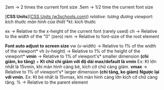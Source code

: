2em -> 2 times the current font size
.5em -> 1/2 time the current font size

[**CSS Units**]([CSS Units (w3schools.com)](https://www.w3schools.com/cssref/css_units.php))
*relative: tương đương*
*viewport: kích thước màn hình của thiết*
*kt: kích thước

ex -> Relative to the x-height of the current font (rarely used) 
ch -> Relative to the width of the "0" (zero)
rem -> Relative to font-size of the root element

**Font auto adjust to screen size**
vw (v-width) -> Relative to 1% of the width of the viewport*
vh (v-height) -> Relative to 1% of the height of the viewport*
**vmin** -> Relative to 1% of viewport's* smaller dimension **(chỉ giảm, ko tăng)**
	+ **Kt chữ chỉ giảm với độ dài max/default là vmin**
	Ex: Kt lớn nhất là 15vmin, khi màn hình càng bé, kích cỡ chữ càng giảm.
**vmax** -> Relative to 1% of viewport's* larger dimension **(chỉ tăng, ko giảm)**
	 **Ngược lại với vmin.**
	Ex: Kt bé nhất là 15vmax, khi màn hình càng lớn kích cỡ chữ càng tăng.
% -> Relative to the parent element 
